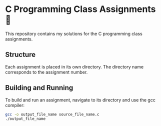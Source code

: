 # C Programming Class Assignments 🌵

This repository contains my solutions for the C programming class assignments.

## Structure

Each assignment is placed in its own directory. The directory name corresponds to the assignment number.

## Building and Running

To build and run an assignment, navigate to its directory and use the gcc compiler:

```bash
gcc -o output_file_name source_file_name.c
./output_file_name